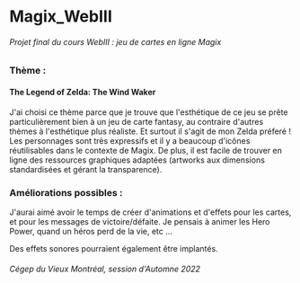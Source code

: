 # Magix_WebIII
###### Projet final du cours WebIII : jeu de cartes en ligne Magix

### Thème :
#### The Legend of Zelda: The Wind Waker
J'ai choisi ce thème parce que je trouve que l'esthétique de ce jeu se prête particulièrement bien à un jeu de carte fantasy, au contraire d'autres thèmes à l'esthétique plus réaliste. Et surtout il s'agit de mon Zelda préferé !
Les personnages sont très expressifs et il y a beaucoup d'icônes réutilisables dans le contexte de Magix.
De plus, il est facile de trouver en ligne des ressources graphiques adaptées (artworks aux dimensions standardisées et gérant la transparence).


### Améliorations possibles :
J'aurai aimé avoir le temps de créer d'animations et d'effets pour les cartes, et pour les messages de victoire/défaite.
Je pensais à animer les Hero Power, quand un héros perd de la vie, etc ...

Des effets sonores pourraient également être implantés.





###### Cégep du Vieux Montréal, session d'Automne 2022
